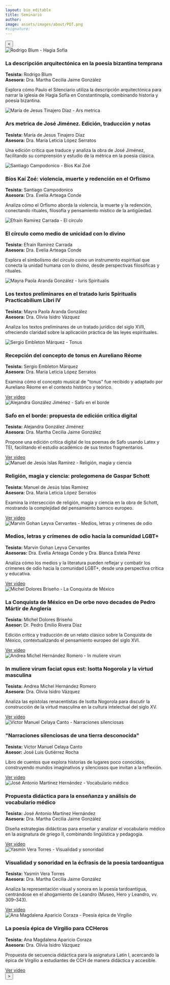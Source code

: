 ```yaml
---
layout: bio_editable
title: Seminario
author:
image: assets/images/about/PDT.png
#signature:
---
```

<body>
  <section class="carousel-section">
    <div class="carousel-container">
      <button class="nav prev">&lt;</button>
      <div class="carousel-track">

 <!-- Sesión 1 -->
 <div class="carousel-card">
          <img src="assets/images/testimonial/7sesion.png" alt="Rodrigo Blum - Hagia Sofía">
          <h3>La descripción arquitectónica en la poesía bizantina temprana</h3>
          <p><strong>Tesista:</strong> Rodrigo Blum<br><strong>Asesora:</strong> Dra. Martha Cecilia Jaime González</p>
          <p>Explora cómo Paulo el Silenciario utiliza la descripción arquitectónica para narrar la iglesia de Hagia Sofía en Constantinopla, combinando historia y poesía bizantina.</p>
        </div>

<!-- Sesión 2 -->
<div class="carousel-card">
          <img src="assets/images/testimonial/7sesion.png" alt="María de Jesus Tinajero Díaz - Ars metrica">
          <h3>Ars metrica de José Jiménez. Edición, traducción y notas</h3>
          <p><strong>Tesista:</strong> María de Jesus Tinajero Díaz<br><strong>Asesora:</strong> Dra. María Leticia López Serratos</p>
          <p>Una edición crítica que traduce y analiza la obra de José Jiménez, facilitando su comprensión y estudio de la métrica en la poesía clásica.</p>
        </div>

 <!-- Sesión 3 -->
<div class="carousel-card">
          <img src="assets/images/testimonial/7sesion.png" alt="Santiago Campodonico - Bíos Kaí Zoé">
          <h3>Bíos Kaí Zoé: violencia, muerte y redención en el Orfismo</h3>
          <p><strong>Tesista:</strong> Santiago Campodonico<br><strong>Asesora:</strong> Dra. Evelia Arteaga Conde</p>
          <p>Analiza cómo el Orfismo aborda la violencia, la muerte y la redención, conectando rituales, filosofía y pensamiento místico de la antigüedad.</p>
        </div>

 <!-- Sesión 4 -->
 <div class="carousel-card">
          <img src="assets/images/testimonial/7sesion.png" alt="Efraín Ramírez Carrada - El círculo">
          <h3>El círculo como medio de unicidad con lo divino</h3>
          <p><strong>Tesista:</strong> Efraín Ramírez Carrada<br><strong>Asesora:</strong> Dra. Evelia Arteaga Conde</p>
          <p>Explora el simbolismo del círculo como un instrumento espiritual que conecta la unidad humana con lo divino, desde perspectivas filosóficas y rituales.</p>
        </div>

<!-- Sesión 5 -->
<div class="carousel-card">
          <img src="assets/images/testimonial/7sesion.png" alt="Mayra Paola Aranda González - Iuris Spiritualis">
          <h3>Los textos preliminares en el tratado Iuris Spiritualis Practicabilium Libri IV</h3>
          <p><strong>Tesista:</strong> Mayra Paola Aranda González<br><strong>Asesora:</strong> Dra. Olivia Isidro Vázquez</p>
          <p>Analiza los textos preliminares de un tratado jurídico del siglo XVII, ofreciendo claridad sobre la aplicación práctica de las leyes espirituales.</p>
        </div>

 <!-- Sesión 6 -->
 <div class="carousel-card">
          <img src="assets/images/testimonial/7sesion.png" alt="Sergio Embleton Márquez - Tonus">
          <h3>Recepción del concepto de tonus en Aureliano Réome</h3>
          <p><strong>Tesista:</strong> Sergio Embleton Márquez<br><strong>Asesora:</strong> Dra. María Leticia López Serratos</p>
          <p>Examina cómo el concepto musical de "tonus" fue recibido y adaptado por Aureliano Réome en el contexto histórico y teórico.</p>
          <a href="https://youtu.be/i6J0hoD5Od8?si=tATJb4KWGukmnFjW" target="_blank" class="btn-video">Ver video</a>
        </div>

 <!-- Sesión 7 -->
 <div class="carousel-card">
          <img src="assets/images/testimonial/7sesion.png" alt="Alejandra González Jiménez - Safo en el borde">
          <h3>Safo en el borde: propuesta de edición crítica digital</h3>
          <p><strong>Tesista:</strong> Alejandra González Jiménez<br><strong>Asesora:</strong> Dra. Martha Cecilia Jaime González</p>
          <p>Propone una edición crítica digital de los poemas de Safo usando Latex y TEI, facilitando el estudio académico de sus textos fragmentarios.</p>
          <a href="https://youtu.be/lCR7VZ4bPRI?si=_mkxbBWq0Qux_0r9" target="_blank" class="btn-video">Ver video</a>
        </div>

<!-- Sesión 8 -->
<div class="carousel-card">
          <img src="assets/images/testimonial/7sesion.png" alt="Manuel de Jesús Islas Ramírez - Religión, magia y ciencia">
          <h3>Religión, magia y ciencia: prolegomena de Gaspar Schott</h3>
          <p><strong>Tesista:</strong> Manuel de Jesús Islas Ramírez<br><strong>Asesora:</strong> Dra. María Leticia López Serratos</p>
          <p>Examina la intersección de religión, magia y ciencia en la obra de Schott, mostrando la complejidad del pensamiento barroco europeo.</p>
          <a href="https://youtu.be/B4_e3S0Z7sc?si=oGARIZJXet64Gcbg" target="_blank" class="btn-video">Ver video</a>
        </div>

<!-- Sesión 9 -->
<div class="carousel-card">
          <img src="assets/images/testimonial/7sesion.png" alt="Marvin Gohan Leyva Cervantes - Medios, letras y crímenes de odio">
          <h3>Medios, letras y crímenes de odio hacia la comunidad LGBT+</h3>
          <p><strong>Tesista:</strong> Marvin Gohan Leyva Cervantes<br><strong>Asesoras:</strong> Dra. Evelia Arteaga Conde y Dra. Blanca Estela Pérez</p>
          <p>Analiza cómo los medios y la literatura pueden reflejar y combatir los crímenes de odio hacia la comunidad LGBT+, desde una perspectiva crítica y educativa.</p>
          <a href="https://youtu.be/mXm00WOQAXs?si=NlNQ-_g2k5rpOEpS" target="_blank" class="btn-video">Ver video</a>
        </div>

<!-- Sesión 10 -->
 <div class="carousel-card">
          <img src="assets/images/testimonial/7sesion.png" alt="Michel Dolores Briseño - La Conquista de México">
          <h3>La Conquista de México en De orbe novo decades de Pedro Mártir de Anglería</h3>
          <p><strong>Tesista:</strong> Michel Dolores Briseño<br><strong>Asesor:</strong> Dr. Pedro Emilio Rivera Díaz</p>
          <p>Edición crítica y traducción de un relato clásico sobre la Conquista de México, contextualizando el pensamiento europeo del siglo XVI.</p>
          <a href="https://youtu.be/UVxpqnM0_Dw?si=hkPQ1ckvKtb6v4DI" target="_blank" class="btn-video">Ver video</a>
        </div>

<!-- Sesión 11 -->
<div class="carousel-card">
          <img src="assets/images/testimonial/7sesion.png" alt="Andrea Michel Hernández Romero - In muliere virum">
          <h3>In muliere virum faciat opus est: Isotta Nogorola y la virtud masculina</h3>
          <p><strong>Tesista:</strong> Andrea Michel Hernández Romero<br><strong>Asesora:</strong> Dra. Olivia Isidro Vázquez</p>
          <p>Analiza las epístolas renacentistas de Isotta Nogorola para discutir la construcción de la virtud masculina en la cultura intelectual del siglo XV.</p>
          <a href="https://youtu.be/EdG8reHEQWE?si=1kwz9LbjTiFknj1L" target="_blank" class="btn-video">Ver video</a>
        </div>

<!-- Sesión 12 -->
<div class="carousel-card">
          <img src="assets/images/testimonial/7sesion.png" alt="Víctor Manuel Celaya Canto - Narraciones silenciosas">
          <h3>"Narraciones silenciosas de una tierra desconocida"</h3>
          <p><strong>Tesista:</strong> Víctor Manuel Celaya Canto<br><strong>Asesor:</strong> José Luis Gutiérrez Rocha</p>
          <p>Libro de cuentos que explora historias de lugares poco conocidos, construyendo mundos imaginativos y silenciosos que invitan a la reflexión.</p>
          <a href="https://youtu.be/LFIzc10g1Fg?si=wrtS1wchPLojGHq5" target="_blank" class="btn-video">Ver video</a>
        </div>

 <!-- Sesión 13 -->
 <div class="carousel-card">
          <img src="assets/images/testimonial/7sesion.png" alt="José Antonio Martínez Hernández - Vocabulario médico">
          <h3>Propuesta didáctica para la enseñanza y análisis de vocabulario médico</h3>
          <p><strong>Tesista:</strong> José Antonio Martínez Hernández<br><strong>Asesora:</strong> Dra. Martha Cecilia Jaime González</p>
          <p>Diseña estrategias didácticas para enseñar y analizar el vocabulario médico en la asignatura de griego II, combinando lingüística y pedagogía.</p>
          <a href="https://youtu.be/N-g-9b1m4s8?si=hDQ3FXVUZHVar4m6" target="_blank" class="btn-video">Ver video</a>
        </div>

 <!-- Sesión 14 -->
 <div class="carousel-card">
          <img src="assets/images/testimonial/7sesion.png" alt="Yasmín Vera Torres - Visualidad y sonoridad">
          <h3>Visualidad y sonoridad en la écfrasis de la poesía tardoantigua</h3>
          <p><strong>Tesista:</strong> Yasmín Vera Torres<br><strong>Asesora:</strong> Dra. Martha Cecilia Jaime González</p>
          <p>Analiza la representación visual y sonora en la poesía tardoantigua, centrándose en el ahogamiento de Leandro (Museo, Hero y Leandro, vv. 309–343).</p>
          <a href="https://youtu.be/CssT9A4iD28?si=X9uGqeq4UT_O-ugt" target="_blank" class="btn-video">Ver video</a>
        </div>

<!-- Sesión 15 -->
 <div class="carousel-card">
          <img src="assets/images/testimonial/7sesion.png" alt="Ana Magdalena Aparicio Coraza - Poesía épica de Virgilio">
          <h3>La poesía épica de Virgilio para CCHeros</h3>
          <p><strong>Tesista:</strong> Ana Magdalena Aparicio Coraza<br><strong>Asesora:</strong> Dra. Olivia Isidro Vázquez</p>
          <p>Propuesta de secuencia didáctica para la asignatura Latín I, acercando la épica de Virgilio a estudiantes de CCH de manera didáctica y accesible.</p>
          <a href="https://youtu.be/3AuvrWr_vMI?si=t-78pKtYxru3eA2e" target="_blank" class="btn-video">Ver video</a>
        </div>

 </div>
      <button class="nav next">&gt;</button>
    </div>

  </section>

  <script src="script.js"></script>
</body>
</html>
